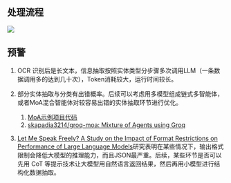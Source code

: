 
## 处理流程 

![](https://xulei-pic-1258542021.cos.ap-shanghai.myqcloud.com/mdpic/%E8%8A%82%E7%9B%AE%E5%8D%95LLM%E5%AE%9E%E4%BD%93%E6%8F%90%E5%8F%96.png)

## 预警

1. OCR 识别后是长文本，信息抽取按照实体类型分步骤多次调用LLM（一条数据调用多的达到几十次），Token消耗较大，运行时间较长。
   
2. 部分实体抽取与分类有出错概率。后续可以考虑用多模型组成链式多智能体，或者MoA混合智能体对较容易出错的实体抽取环节进行优化。
   1. [MoA示例项目代码](https://github.com/Shubhamsaboo/awesome-llm-apps/blob/main/mixture_of_agents/mixture-of-agents.py)
   2. [skapadia3214/groq-moa: Mixture of Agents using Groq](https://github.com/skapadia3214/groq-moa)
3. [Let Me Speak Freely? A Study on the Impact of Format Restrictions on Performance of Large Language Models](https://arxiv.org/abs/2408.02442)研究表明在某些情况下，输出格式限制会降低大模型的推理能力，而且JSON最严重。后续，某些环节是否可以先用 CoT 等提示技术让大模型用自然语言返回结果，然后再用小模型进行结构化数据抽取。